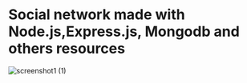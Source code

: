 # Social network made with Node.js,Express.js, Mongodb and others resources

![screenshot1 (1)](https://user-images.githubusercontent.com/55213868/70840276-7d149680-1e11-11ea-845d-f7d0470b9d51.png)
